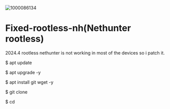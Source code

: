![1000086134](https://github.com/user-attachments/assets/225f920d-ff2a-4eac-b720-6d57f8d1c580)

# Fixed-rootless-nh(Nethunter rootless)
2024.4 rootless nethunter is not working in most of the devices so i patch it.




$ apt update 

$ apt upgrade -y

$ apt install git wget -y

$ git clone 

$ cd 
